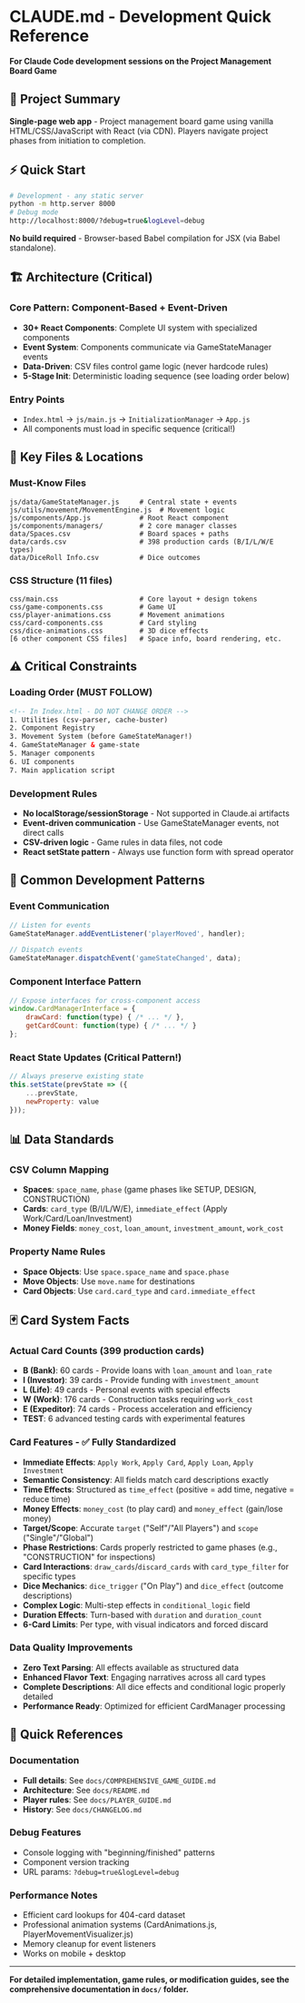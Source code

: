 # CLAUDE.md - Development Quick Reference

**For Claude Code development sessions on the Project Management Board Game**

## 🎯 Project Summary
**Single-page web app** - Project management board game using vanilla HTML/CSS/JavaScript with React (via CDN). Players navigate project phases from initiation to completion.

## ⚡ Quick Start
```bash
# Development - any static server
python -m http.server 8000
# Debug mode
http://localhost:8000/?debug=true&logLevel=debug
```
**No build required** - Browser-based Babel compilation for JSX (via Babel standalone).

## 🏗️ Architecture (Critical)

### Core Pattern: Component-Based + Event-Driven
- **30+ React Components**: Complete UI system with specialized components
- **Event System**: Components communicate via GameStateManager events  
- **Data-Driven**: CSV files control game logic (never hardcode rules)
- **5-Stage Init**: Deterministic loading sequence (see loading order below)

### Entry Points
- `Index.html` → `js/main.js` → `InitializationManager` → `App.js`
- All components must load in specific sequence (critical!)

## 📁 Key Files & Locations

### Must-Know Files
```
js/data/GameStateManager.js     # Central state + events
js/utils/movement/MovementEngine.js  # Movement logic  
js/components/App.js            # Root React component
js/components/managers/         # 2 core manager classes
data/Spaces.csv                 # Board spaces + paths
data/cards.csv                  # 398 production cards (B/I/L/W/E types)
data/DiceRoll Info.csv          # Dice outcomes
```

### CSS Structure (11 files)
```
css/main.css                    # Core layout + design tokens
css/game-components.css         # Game UI
css/player-animations.css       # Movement animations
css/card-components.css         # Card styling
css/dice-animations.css         # 3D dice effects
[6 other component CSS files]   # Space info, board rendering, etc.
```

## ⚠️ Critical Constraints

### Loading Order (MUST FOLLOW)
```html
<!-- In Index.html - DO NOT CHANGE ORDER -->
1. Utilities (csv-parser, cache-buster)
2. Component Registry  
3. Movement System (before GameStateManager!)
4. GameStateManager & game-state
5. Manager components
6. UI components
7. Main application script
```

### Development Rules
- **No localStorage/sessionStorage** - Not supported in Claude.ai artifacts
- **Event-driven communication** - Use GameStateManager events, not direct calls
- **CSV-driven logic** - Game rules in data files, not code
- **React setState pattern** - Always use function form with spread operator

## 🔧 Common Development Patterns

### Event Communication
```javascript
// Listen for events
GameStateManager.addEventListener('playerMoved', handler);

// Dispatch events  
GameStateManager.dispatchEvent('gameStateChanged', data);
```

### Component Interface Pattern
```javascript
// Expose interfaces for cross-component access
window.CardManagerInterface = {
    drawCard: function(type) { /* ... */ },
    getCardCount: function(type) { /* ... */ }
};
```

### React State Updates (Critical Pattern!)
```javascript
// Always preserve existing state
this.setState(prevState => ({ 
    ...prevState, 
    newProperty: value 
}));
```

## 📊 Data Standards

### CSV Column Mapping
- **Spaces**: `space_name`, `phase` (game phases like SETUP, DESIGN, CONSTRUCTION)
- **Cards**: `card_type` (B/I/L/W/E), `immediate_effect` (Apply Work/Card/Loan/Investment)
- **Money Fields**: `money_cost`, `loan_amount`, `investment_amount`, `work_cost`

### Property Name Rules
- **Space Objects**: Use `space.space_name` and `space.phase`
- **Move Objects**: Use `move.name` for destinations
- **Card Objects**: Use `card.card_type` and `card.immediate_effect`

## 🃏 Card System Facts

### Actual Card Counts (399 production cards)
- **B (Bank)**: 60 cards - Provide loans with `loan_amount` and `loan_rate`
- **I (Investor)**: 39 cards - Provide funding with `investment_amount`  
- **L (Life)**: 49 cards - Personal events with special effects
- **W (Work)**: 176 cards - Construction tasks requiring `work_cost`
- **E (Expeditor)**: 74 cards - Process acceleration and efficiency
- **TEST**: 6 advanced testing cards with experimental features

### Card Features - ✅ Fully Standardized
- **Immediate Effects**: `Apply Work`, `Apply Card`, `Apply Loan`, `Apply Investment`
- **Semantic Consistency**: All fields match card descriptions exactly
- **Time Effects**: Structured as `time_effect` (positive = add time, negative = reduce time)
- **Money Effects**: `money_cost` (to play card) and `money_effect` (gain/lose money)
- **Target/Scope**: Accurate `target` ("Self"/"All Players") and `scope` ("Single"/"Global")
- **Phase Restrictions**: Cards properly restricted to game phases (e.g., "CONSTRUCTION" for inspections)
- **Card Interactions**: `draw_cards`/`discard_cards` with `card_type_filter` for specific types
- **Dice Mechanics**: `dice_trigger` ("On Play") and `dice_effect` (outcome descriptions)
- **Complex Logic**: Multi-step effects in `conditional_logic` field
- **Duration Effects**: Turn-based with `duration` and `duration_count`
- **6-Card Limits**: Per type, with visual indicators and forced discard

### Data Quality Improvements
- **Zero Text Parsing**: All effects available as structured data
- **Enhanced Flavor Text**: Engaging narratives across all card types
- **Complete Descriptions**: All dice effects and conditional logic properly detailed
- **Performance Ready**: Optimized for efficient CardManager processing

## 🚀 Quick References

### Documentation
- **Full details**: See `docs/COMPREHENSIVE_GAME_GUIDE.md`
- **Architecture**: See `docs/README.md` 
- **Player rules**: See `docs/PLAYER_GUIDE.md`
- **History**: See `docs/CHANGELOG.md`

### Debug Features
- Console logging with "beginning/finished" patterns
- Component version tracking
- URL params: `?debug=true&logLevel=debug`

### Performance Notes
- Efficient card lookups for 404-card dataset
- Professional animation systems (CardAnimations.js, PlayerMovementVisualizer.js)
- Memory cleanup for event listeners
- Works on mobile + desktop

---

**For detailed implementation, game rules, or modification guides, see the comprehensive documentation in `docs/` folder.**